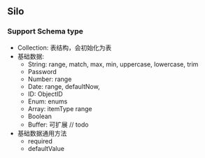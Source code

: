 
## Silo

### Support Schema type

- Collection: 表结构，会初始化为表
- 基础数据:
  - String: range, match, max, min, uppercase, lowercase, trim
  - Password
  - Number: range
  - Date: range, defaultNow,
  - ID: ObjectID
  - Enum: enums
  - Array: itemType range
  - Boolean
  - Buffer: 可扩展 // todo
- 基础数据通用方法
  - required
  - defaultValue

